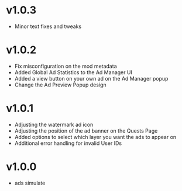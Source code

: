 # v1.0.3

- Minor text fixes and tweaks

# v1.0.2

- Fix misconfiguration on the mod metadata
- Added Global Ad Statistics to the Ad Manager UI
- Added a view button on your own ad on the Ad Manager popup
- Change the Ad Preview Popup design

# v1.0.1

- Adjusting the watermark ad icon
- Adjusting the position of the ad banner on the Quests Page
- Added options to select which layer you want the ads to appear on
- Additional error handling for invalid User IDs

# v1.0.0

- ads simulate